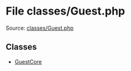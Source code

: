 File classes/Guest.php
=========

Source: [classes/Guest.php](https://github.com/PrestaShop/PrestaShop/blob/1.5.3.1/classes/Guest.php)


Classes
-------

* [GuestCore](class.GuestCore.md)

